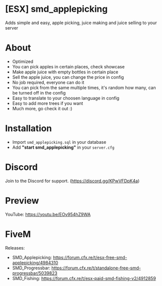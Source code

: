 # [ESX] smd_applepicking

Adds simple and easy, apple picking, juice making and juice selling to your server

# About
- Optimized
- You can pick apples in certain places, check showcase
- Make apple juice with empty bottles in certain place
- Sell the apple juice, you can change the price in config
- No job required, everyone can do it
- You can pick from the same multiple times, it's random how many, can be turned off in the config
- Easy to translate to your choosen language in config
- Easy to add more trees if you want
- Much more, go check it out :)

# Installation
- Import `smd_applepicking.sql` in your database
- Add **"start smd_applepicking"** in your `server.cfg`

# Discord
Join to the Discord for support. (https://discord.gg/KPwVFDpK4a)

# Preview
YouTube: https://youtu.be/EOv954hZ9WA 

# FiveM
Releases:
- SMD_Applepicking: https://forum.cfx.re/t/esx-free-smd-applepicking/4984310 
- SMD_Progressbar: https://forum.cfx.re/t/standalone-free-smd-progressbar/5039823
- SMD_Fishing: https://forum.cfx.re/t/esx-paid-smd-fishing-v2/4912859
